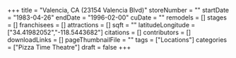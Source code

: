 +++
title = "Valencia, CA (23154 Valencia Blvd)"
storeNumber = ""
startDate = "1983-04-26"
endDate = "1996-02-00"
cuDate = ""
remodels = []
stages = []
franchisees = []
attractions = []
sqft = ""
latitudeLongitude = ["34.41982052","-118.5443682"]
citations = []
contributors = []
downloadLinks = []
pageThumbnailFile = ""
tags = ["Locations"]
categories = ["Pizza Time Theatre"]
draft = false
+++
